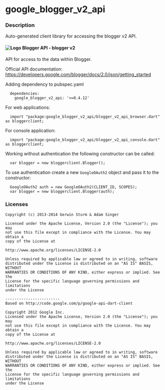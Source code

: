 # google_blogger_v2_api

### Description

Auto-generated client library for accessing the blogger v2 API.

#### ![Logo](http://www.google.com/images/icons/product/blogger-16.png) Blogger API - blogger v2

API for access to the data within Blogger.

Official API documentation: https://developers.google.com/blogger/docs/2.0/json/getting_started

Adding dependency to pubspec.yaml

```
  dependencies:
    google_blogger_v2_api: '>=0.4.12'
```

For web applications:

```
  import "package:google_blogger_v2_api/blogger_v2_api_browser.dart" as bloggerclient;
```

For console application:

```
  import "package:google_blogger_v2_api/blogger_v2_api_console.dart" as bloggerclient;
```

Working without authentication the following constructor can be called:

```
  var blogger = new bloggerclient.Blogger();
```

To use authentication create a new `GoogleOAuth2` object and pass it to the constructor:


```
  GoogleOAuth2 auth = new GoogleOAuth2(CLIENT_ID, SCOPES);
  var blogger = new bloggerclient.Blogger(auth);
```

### Licenses

```
Copyright (c) 2013-2014 Gerwin Sturm & Adam Singer

Licensed under the Apache License, Version 2.0 (the "License"); you may 
not use this file except in compliance with the License. You may obtain a 
copy of the License at

http://www.apache.org/licenses/LICENSE-2.0

Unless required by applicable law or agreed to in writing, software
distributed under the License is distributed on an "AS IS" BASIS, WITHOUT
WARRANTIES OR CONDITIONS OF ANY KIND, either express or implied. See the
License for the specific language governing permissions and limitations 
under the License

------------------------
Based on http://code.google.com/p/google-api-dart-client

Copyright 2012 Google Inc.
Licensed under the Apache License, Version 2.0 (the "License"); you may 
not use this file except in compliance with the License. You may obtain a
copy of the License at

http://www.apache.org/licenses/LICENSE-2.0

Unless required by applicable law or agreed to in writing, software
distributed under the License is distributed on an "AS IS" BASIS, WITHOUT
WARRANTIES OR CONDITIONS OF ANY KIND, either express or implied. See the
License for the specific language governing permissions and limitations 
under the License

```
